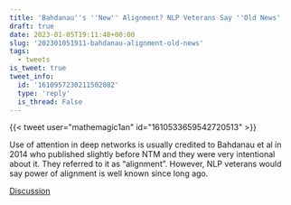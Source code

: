 ```yaml
---
title: 'Bahdanau''s ''New'' Alignment? NLP Veterans Say ''Old News'
draft: true
date: 2023-01-05T19:11:48+00:00
slug: '202301051911-bahdanau-alignment-old-news'
tags:
  - tweets
is_tweet: true
tweet_info:
  id: '1610957230211502082'
  type: 'reply'
  is_thread: False
---
```




{{< tweet user="mathemagic1an" id="1610533659542720513" >}}

Use of attention in deep networks is usually credited to Bahdanau et al in 2014 who published slightly before NTM and they were very intentional about it. They referred to it as “alignment”. However, NLP veterans would say power of alignment is well known since long ago.

[Discussion](https://x.com/sytelus/status/1610957230211502082)
